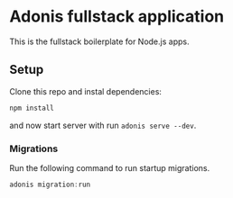 # Adonis fullstack application

This is the fullstack boilerplate for Node.js apps.

## Setup

Clone this repo and instal dependencies:

```bash
npm install
```

and now start server with run `adonis serve --dev`.

### Migrations

Run the following command to run startup migrations.

```js
adonis migration:run
```
